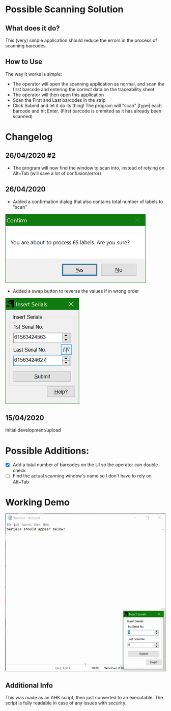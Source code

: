 # Possible Scanning Solution

## What does it do?
This (very) simple application should reduce the errors in the process of scanning barcodes. 

## How to Use
The way it works is simple:
* The operator will open the scanning application as normal, and scan the first barcode and entering the correct data on the traceability sheet
* The operator will then open this application
* Scan the First and Last barcodes in the strip
* Click Submit and let it do its thing! The program will "scan" [type] each barcode and hit Enter. (First barcode is ommited as it has already been scanned)

# Changelog

## 26/04/2020 #2
* The program will now find the window to scan into, instead of relying on Alt+Tab (will save a lot of confusion/error)

## 26/04/2020
* Added a confirmation dialog that also contains total number of labels to "scan"

![Confirm](UpdateConfirm.png)
* Added a swap button to reverse the values if in wrong order

![Interface](UpdateInterface.png)

## 15/04/2020
Initial development/upload


# Possible Additions:
- [x] Add a total number of barcodes on the UI so the operator can double check
- [ ] Find the actual scanning window's name so I don't have to rely on Alt+Tab

# Working Demo
![AppDemo](Demo.gif)

## Additional Info
This was made as an AHK script, then just converted to an executable. The script is fully readable in case of any issues with security.
